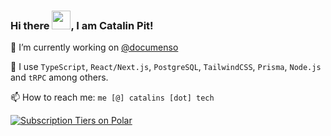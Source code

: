 ### Hi there <img src="https://raw.githubusercontent.com/MartinHeinz/MartinHeinz/master/wave.gif" width="30px">, I am Catalin Pit!

🔭 I’m currently working on [@documenso](https://github.com/documenso/documenso)

🧰 I use `TypeScript`, `React/Next.js`, `PostgreSQL`, `TailwindCSS`, `Prisma`, `Node.js` and `tRPC` among others.

📫 How to reach me: `me [@] catalins [dot] tech`

<!--
**catalinpit/catalinpit** is a ✨ _special_ ✨ repository because its `README.md` (this file) appears on your GitHub profile.

Here are some ideas to get you started:

- 🔭 I’m currently working on ...
- 🌱 I’m currently learning ...
- 👯 I’m looking to collaborate on ...
- 🤔 I’m looking for help with ...
- 💬 Ask me about ...
- 📫 How to reach me: ...
- 😄 Pronouns: ...
- ⚡ Fun fact: ...
-->

<a href="https://polar.sh/catalins-tech/donate">
  <picture>
    <source 
      media="(prefers-color-scheme: dark)" 
      srcset="https://polar.sh/embed/tiers.svg?org=catalins-tech&darkmode&label=Catalin%20Pit"
    >
    <img 
      alt="Subscription Tiers on Polar" 
      src="https://polar.sh/embed/tiers.svg?org=catalins-tech&label=Catalin%20Pit"
    >
  </picture>
</a>
